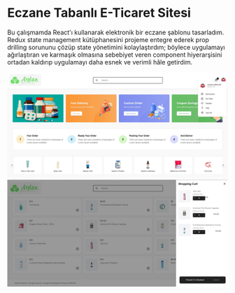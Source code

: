 # Eczane Tabanlı E-Ticaret Sitesi
Bu çalışmamda React'ı kullanarak elektronik bir eczane şablonu tasarladım.
Redux state management kütüphanesini projeme entegre ederek prop drilling sorununu çözüp state yönetimini kolaylaştırdım; böylece uygulamayı ağırlaştıran ve karmaşık olmasına sebebiyet veren
component hiyerarşisini ortadan kaldırıp uygulamayı daha esnek 
ve verimli hâle getirdim.

<img src="image1.jpg">

<img src="image2.jpg">
